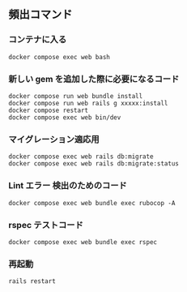 ## 頻出コマンド

### コンテナに入る

```
docker compose exec web bash
```



### 新しい gem を追加した際に必要になるコード

```
docker compose run web bundle install
docker compose run web rails g xxxxx:install
docker compose restart
docker compose exec web bin/dev
```



### マイグレーション適応用

```
docker compose exec web rails db:migrate
docker compose exec web rails db:migrate:status
```



### Lint エラー 検出のためのコード

```
docker compose exec web bundle exec rubocop -A
```



### rspec テストコード

```
docker compose exec web bundle exec rspec
```



### 再起動

```ruby
rails restart 
```

